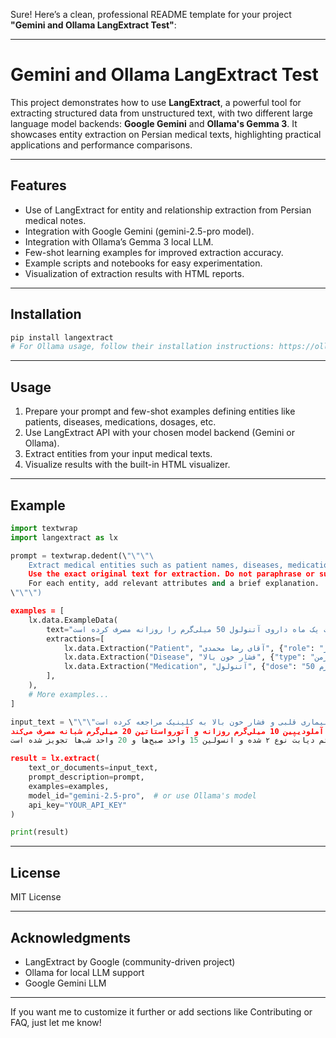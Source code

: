 Sure! Here’s a clean, professional README template for your project **"Gemini and Ollama LangExtract Test"**:

---

# Gemini and Ollama LangExtract Test

This project demonstrates how to use **LangExtract**, a powerful tool for extracting structured data from unstructured text, with two different large language model backends: **Google Gemini** and **Ollama's Gemma 3**. It showcases entity extraction on Persian medical texts, highlighting practical applications and performance comparisons.

---

## Features

* Use of LangExtract for entity and relationship extraction from Persian medical notes.
* Integration with Google Gemini (gemini-2.5-pro model).
* Integration with Ollama’s Gemma 3 local LLM.
* Few-shot learning examples for improved extraction accuracy.
* Example scripts and notebooks for easy experimentation.
* Visualization of extraction results with HTML reports.

---

## Installation

```bash
pip install langextract
# For Ollama usage, follow their installation instructions: https://ollama.com/docs
```

---

## Usage

1. Prepare your prompt and few-shot examples defining entities like patients, diseases, medications, dosages, etc.
2. Use LangExtract API with your chosen model backend (Gemini or Ollama).
3. Extract entities from your input medical texts.
4. Visualize results with the built-in HTML visualizer.

---

## Example

```python
import textwrap
import langextract as lx

prompt = textwrap.dedent(\"\"\"\
    Extract medical entities such as patient names, diseases, medications, dosages, and treatment relationships.
    Use the exact original text for extraction. Do not paraphrase or summarize.
    For each entity, add relevant attributes and a brief explanation.
\"\"\")

examples = [
    lx.data.ExampleData(
        text="بیمار آقای رضا محمدی با سابقه فشار خون بالا، به مدت یک ماه داروی آتنولول 50 میلی‌گرم را روزانه مصرف کرده است.",
        extractions=[
            lx.data.Extraction("Patient", "آقای رضا محمدی", {"role": "بیمار"}),
            lx.data.Extraction("Disease", "فشار خون بالا", {"type": "مزمن"}),
            lx.data.Extraction("Medication", "آتنولول", {"dose": "50 میلی‌گرم", "duration": "یک ماه", "frequency": "روزانه"}),
        ],
    ),
    # More examples...
]

input_text = \"\"\"بیمار آقای علی رضایی، ۵۵ ساله، با سابقه بیماری قلبی و فشار خون بالا به کلینیک مراجعه کرده است.
وی به مدت ۶ ماه داروی آملودیپین 10 میلی‌گرم روزانه و آتورواستاتین 20 میلی‌گرم شبانه مصرف می‌کند.
همچنین، اخیراً دچار علائم دیابت نوع ۲ شده و انسولین 15 واحد صبح‌ها و 20 واحد شب‌ها تجویز شده است.\"\"\"

result = lx.extract(
    text_or_documents=input_text,
    prompt_description=prompt,
    examples=examples,
    model_id="gemini-2.5-pro",  # or use Ollama's model
    api_key="YOUR_API_KEY"
)

print(result)
```

---

## License

MIT License

---

## Acknowledgments

* LangExtract by Google (community-driven project)
* Ollama for local LLM support
* Google Gemini LLM

---

If you want me to customize it further or add sections like Contributing or FAQ, just let me know!

